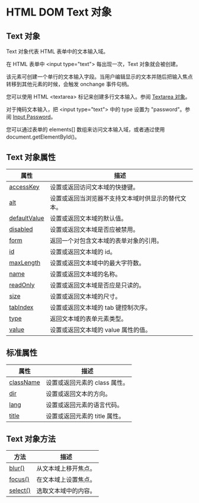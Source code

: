 # HTML DOM Text 对象

## Text 对象

Text 对象代表 HTML 表单中的文本输入域。

在 HTML 表单中 &lt;input type="text"&gt; 每出现一次，Text 对象就会被创建。

该元素可创建一个单行的文本输入字段。当用户编辑显示的文本并随后把输入焦点转移到其他元素的时候，会触发 onchange 事件句柄。

您可以使用 HTML &lt;textarea&gt; 标记来创建多行文本输入。参阅 [Textarea 对象](/jsref/dom_obj_textarea.asp)。

对于掩码文本输入，把 &lt;input type="text"&gt; 中的 type 设置为 "password"。参阅 [Input Password](/jsref/dom_obj_password.asp)。

您可以通过表单的 elements[] 数组来访问文本输入域，或者通过使用 document.getElementById()。

## Text 对象属性

| 属性 | 描述 |
| --- | --- |
| [accessKey](/jsref/prop_text_accesskey.asp) | 设置或返回访问文本域的快捷键。 |
| [alt](/jsref/prop_text_alt.asp) | 设置或返回当浏览器不支持文本域时供显示的替代文本。 |
| [defaultValue](/jsref/prop_text_defaultvalue.asp) | 设置或返回文本域的默认值。 |
| [disabled](/jsref/prop_text_disabled.asp) | 设置或返回文本域是否应被禁用。 |
| [form](/jsref/prop_text_form.asp) | 返回一个对包含文本域的表单对象的引用。 |
| [id](/jsref/prop_text_id.asp) | 设置或返回文本域的 id。 |
| [maxLength](/jsref/prop_text_maxlength.asp) | 设置或返回文本域中的最大字符数。 |
| [name](/jsref/prop_text_name.asp) | 设置或返回文本域的名称。 |
| [readOnly](/jsref/prop_text_readonly.asp) | 设置或返回文本域是否应是只读的。 |
| [size](/jsref/prop_text_size.asp) | 设置或返回文本域的尺寸。 |
| [tabIndex](/jsref/prop_text_tabindex.asp) | 设置或返回文本域的 tab 键控制次序。 |
| [type](/jsref/prop_text_type.asp) | 返回文本域的表单元素类型。 |
| [value](/jsref/prop_text_value.asp) | 设置或返回文本域的 value 属性的值。 |

## 标准属性

| 属性 | 描述 |
| --- | --- |
| [className](/jsref/prop_classname.asp) | 设置或返回元素的 class 属性。 |
| [dir](/jsref/prop_dir.asp) | 设置或返回文本的方向。 |
| [lang](/jsref/prop_lang.asp) | 设置或返回元素的语言代码。 |
| [title](/jsref/prop_title.asp) | 设置或返回元素的 title 属性。 |

## Text 对象方法

| 方法 | 描述 |
| --- | --- |
| [blur()](/jsref/met_text_blur.asp) | 从文本域上移开焦点。 |
| [focus()](/jsref/met_text_focus.asp) | 在文本域上设置焦点。 |
| [select()](/jsref/met_text_select.asp) | 选取文本域中的内容。 |

